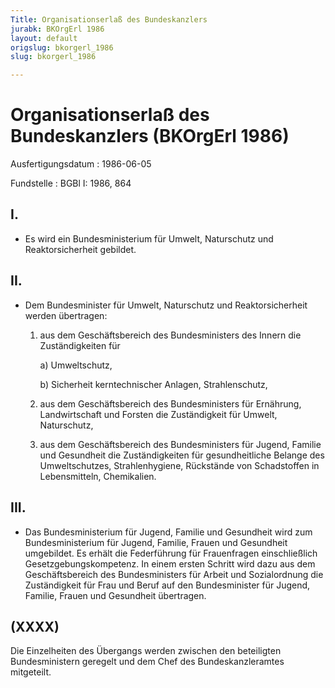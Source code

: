 ```yaml
---
Title: Organisationserlaß des Bundeskanzlers
jurabk: BKOrgErl 1986
layout: default
origslug: bkorgerl_1986
slug: bkorgerl_1986

---
```


# Organisationserlaß des Bundeskanzlers (BKOrgErl 1986)

Ausfertigungsdatum
:   1986-06-05

Fundstelle
:   BGBl I: 1986, 864



## I.


*   Es wird ein Bundesministerium für Umwelt, Naturschutz und
    Reaktorsicherheit gebildet.





## II.


*   Dem Bundesminister für Umwelt, Naturschutz und Reaktorsicherheit
    werden übertragen:

    1.  aus dem Geschäftsbereich des Bundesministers des Innern die
        Zuständigkeiten für

        a)  Umweltschutz,


        b)  Sicherheit kerntechnischer Anlagen, Strahlenschutz,





    2.  aus dem Geschäftsbereich des Bundesministers für Ernährung,
        Landwirtschaft und Forsten die Zuständigkeit für Umwelt, Naturschutz,


    3.  aus dem Geschäftsbereich des Bundesministers für Jugend, Familie und
        Gesundheit die Zuständigkeiten für gesundheitliche Belange des
        Umweltschutzes, Strahlenhygiene, Rückstände von Schadstoffen in
        Lebensmitteln, Chemikalien.








## III.


*   Das Bundesministerium für Jugend, Familie und Gesundheit wird zum
    Bundesministerium für Jugend, Familie, Frauen und Gesundheit
    umgebildet. Es erhält die Federführung für Frauenfragen einschließlich
    Gesetzgebungskompetenz. In einem ersten Schritt wird dazu aus dem
    Geschäftsbereich des Bundesministers für Arbeit und Sozialordnung die
    Zuständigkeit für Frau und Beruf auf den Bundesminister für Jugend,
    Familie, Frauen und Gesundheit übertragen.





## (XXXX)

Die Einzelheiten des Übergangs werden zwischen den beteiligten
Bundesministern geregelt und dem Chef des Bundeskanzleramtes
mitgeteilt.

